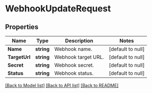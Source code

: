 # WebhookUpdateRequest

## Properties
Name | Type | Description | Notes
------------ | ------------- | ------------- | -------------
**Name** | **string** | Webhook name. | [default to null]
**TargetUrl** | **string** | Webhook target URL. | [default to null]
**Secret** | **string** | Webhook secret. | [default to null]
**Status** | **string** | Webhook status. | [default to null]

[[Back to Model list]](../README.md#documentation-for-models) [[Back to API list]](../README.md#documentation-for-api-endpoints) [[Back to README]](../README.md)



